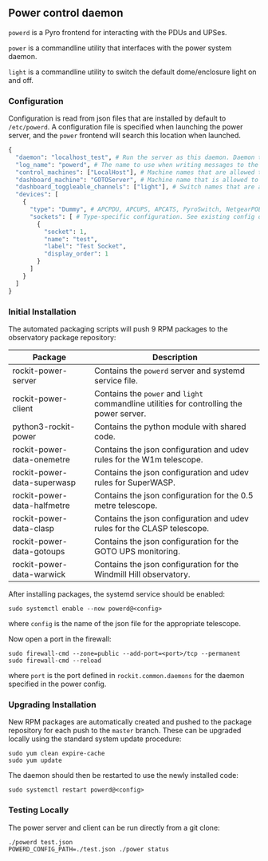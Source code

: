 ## Power control daemon

`powerd` is a Pyro frontend for interacting with the PDUs and UPSes.

`power` is a commandline utility that interfaces with the power system daemon.

`light` is a commandline utility to switch the default dome/enclosure light on and off.

### Configuration

Configuration is read from json files that are installed by default to `/etc/powerd`.
A configuration file is specified when launching the power server, and the `power` frontend will search this location when launched.

```python
{
  "daemon": "localhost_test", # Run the server as this daemon. Daemon types are registered in `rockit.common.daemons`.
  "log_name": "powerd", # The name to use when writing messages to the observatory log.
  "control_machines": ["LocalHost"], # Machine names that are allowed to control (rather than just query) state. Machine names are registered in `rockit.common.IP`.
  "dashboard_machine": "GOTOServer", # Machine name that is allowed to call the `dashboard_switch` method to control lights from the web UI.
  "dashboard_toggleable_channels": ["light"], # Switch names that are allowed to be toggled by `dasboard_switch`.
  "devices": [
    {
      "type": "Dummy", # APCPDU, APCUPS, APCATS, PyroSwitch, NetgearPOE, Dummy, DummyUPS
      "sockets": [ # Type-specific configuration. See existing config definitions and config.py for details
        {
          "socket": 1,
          "name": "test",
          "label": "Test Socket",
          "display_order": 1
        }
      ]
    }
  ]
}
```

### Initial Installation

The automated packaging scripts will push 9 RPM packages to the observatory package repository:

| Package                     | Description                                                                              |
|-----------------------------|------------------------------------------------------------------------------------------|
| rockit-power-server         | Contains the `powerd` server and systemd service file.                                   |
| rockit-power-client         | Contains the `power` and `light` commandline utilities for controlling the power server. |
| python3-rockit-power        | Contains the python module with shared code.                                             |
| rockit-power-data-onemetre  | Contains the json configuration and udev rules for the W1m telescope.                    |
| rockit-power-data-superwasp | Contains the json configuration and udev rules for SuperWASP.                            |
| rockit-power-data-halfmetre | Contains the json configuration for the 0.5 metre telescope.                             |
| rockit-power-data-clasp     | Contains the json configuration and udev rules for the CLASP telescope.                  |
| rockit-power-data-gotoups   | Contains the json configuration for the GOTO UPS monitoring.                             |
| rockit-power-data-warwick   | Contains the json configuration for the Windmill Hill observatory.                       |

After installing packages, the systemd service should be enabled:

```
sudo systemctl enable --now powerd@<config>
```

where `config` is the name of the json file for the appropriate telescope.

Now open a port in the firewall:
```
sudo firewall-cmd --zone=public --add-port=<port>/tcp --permanent
sudo firewall-cmd --reload
```
where `port` is the port defined in `rockit.common.daemons` for the daemon specified in the power config.

### Upgrading Installation

New RPM packages are automatically created and pushed to the package repository for each push to the `master` branch.
These can be upgraded locally using the standard system update procedure:
```
sudo yum clean expire-cache
sudo yum update
```

The daemon should then be restarted to use the newly installed code:
```
sudo systemctl restart powerd@<config>
```

### Testing Locally

The power server and client can be run directly from a git clone:
```
./powerd test.json
POWERD_CONFIG_PATH=./test.json ./power status
```
